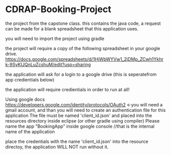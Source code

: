 # CDRAP-Booking-Project
the project from the capstone class. this contains the java code, a request can be made for a blank spreadsheet that this application uses.

you will need to import the project using gradle

the project will require a copy of the following spreadsheet in your google drive. https://docs.google.com/spreadsheets/d/1HjWbWYVw1_2jDMp_ZCwh1Ykhrk-9SyKIJQnLuZcshuM/edit?usp=sharing

the application will ask for a login to a google drive (this is seperatefrom app credientials below)

the application will require credientials in order to run at all!

Using google docs https://developers.google.com/identity/protocols/OAuth2 <-you will need a gmail account, and than you will need to create an authentication file for this application The file must be named 'client_id.json' and placed into the resources directory inside eclipse (or other gradle using compiler) Please name the app "BookingApp" inside google console //that is the internal name of the application

place the credentials with the name 'client_id.json' into the resource directoy, the application WILL NOT run without it.
